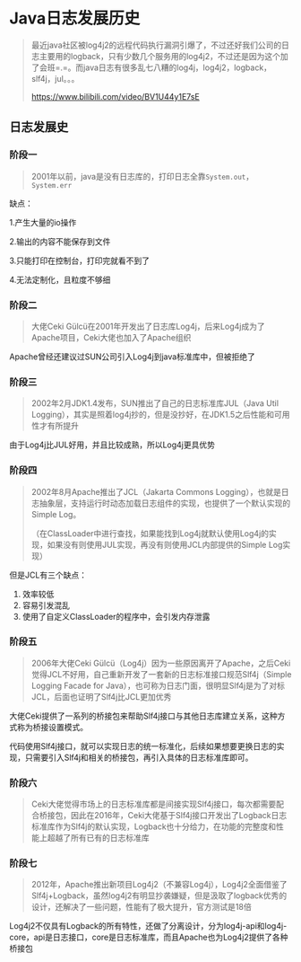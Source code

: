 # Java日志发展历史



> 最近java社区被log4j2的远程代码执行漏洞引爆了，不过还好我们公司的日志主要用的logback，只有少数几个服务用的log4j2，不过还是因为这个加了会班=.=。而java日志有很多乱七八糟的log4j，log4j2，logback，slf4j，jul。。。
>
> https://www.bilibili.com/video/BV1U44y1E7sE



## 日志发展史

### 阶段一

> 2001年以前，java是没有日志库的，打印日志全靠`System.out`，`System.err`

缺点：

1.产生大量的io操作

2.输出的内容不能保存到文件

3.只能打印在控制台，打印完就看不到了

4.无法定制化，且粒度不够细

### 阶段二

> 大佬Ceki Gülcü在2001年开发出了日志库Log4j，后来Log4j成为了Apache项目，Ceki大佬也加入了Apache组织

Apache曾经还建议过SUN公司引入Log4j到java标准库中，但被拒绝了

### 阶段三

> 2002年2月JDK1.4发布，SUN推出了自己的日志标准库JUL（Java Util Logging），其实是照着log4j抄的，但是没抄好，在JDK1.5之后性能和可用性才有所提升

由于Log4j比JUL好用，并且比较成熟，所以Log4j更具优势

### 阶段四

> 2002年8月Apache推出了JCL（Jakarta Commons Logging），也就是日志抽象层，支持运行时动态加载日志组件的实现，也提供了一个默认实现的Simple Log。
>
> （在ClassLoader中进行查找，如果能找到Log4j就默认使用Log4j的实现，如果没有则使用JUL实现，再没有则使用JCL内部提供的Simple Log实现）

但是JCL有三个缺点：

1. 效率较低
2. 容易引发混乱
3. 使用了自定义ClassLoader的程序中，会引发内存泄露

### 阶段五

> 2006年大佬Ceki Gülcü（Log4j）因为一些原因离开了Apache，之后Ceki觉得JCL不好用，自己重新开发了一套新的日志标准接口规范Slf4j（Simple Logging Facade for Java），也可称为日志门面，很明显Slf4j是为了对标JCL，后面也证明了Slf4j比JCL更加优秀

大佬Ceki提供了一系列的桥接包来帮助Slf4j接口与其他日志库建立关系，这种方式称为桥接设置模式。

代码使用Slf4j接口，就可以实现日志的统一标准化，后续如果想要更换日志的实现，只需要引入Slf4j和相关的桥接包，再引入具体的日志标准库即可。

### 阶段六

> Ceki大佬觉得市场上的日志标准库都是间接实现Slf4j接口，每次都需要配合桥接包，因此在2016年，Ceki大佬基于Slf4j接口开发出了Logback日志标准库作为Slf4j的默认实现，Logback也十分给力，在功能的完整度和性能上超越了所有已有的日志标准库

### 阶段七

> 2012年，Apache推出新项目Log4j2（不兼容Log4j），Log4j2全面借鉴了Slf4j+Logback，虽然log4j2有明显抄袭嫌疑，但是汲取了logback优秀的设计，还解决了一些问题，性能有了极大提升，官方测试是18倍

Log4j2不仅具有Logback的所有特性，还做了分离设计，分为log4j-api和log4j-core，api是日志接口，core是日志标准库，而且Apache也为Log4j2提供了各种桥接包

